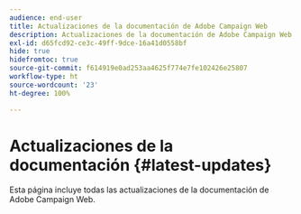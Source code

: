 ```yaml
---
audience: end-user
title: Actualizaciones de la documentación de Adobe Campaign Web
description: Actualizaciones de la documentación de Adobe Campaign Web
exl-id: d65fcd92-ce3c-49ff-9dce-16a41d0558bf
hide: true
hidefromtoc: true
source-git-commit: f614919e0ad253aa4625f774e7fe102426e25807
workflow-type: ht
source-wordcount: '23'
ht-degree: 100%

---
```


# Actualizaciones de la documentación {#latest-updates}

Esta página incluye todas las actualizaciones de la documentación de Adobe Campaign Web.
